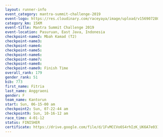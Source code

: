 ```yaml
---
layout: runner-info 
event_category: mantra-summit-challenge-2019 
event-logo: https://res.cloudinary.com/raceyaya/image/upload/v1569072809/logo/mantra-image_segrbx.jpg
category_km: 15KM 
event-title: Mantra Summit Challenge 2019 
event-location: Pasuruan, East Java, Indonesia 
checkpoint-name2: Mbah Kamad (T2) 
checkpoint-name3: 
checkpoint-name4: 
checkpoint-name5: 
checkpoint-name6: 
checkpoint-name7: 
checkpoint-name8: 
checkpoint-name9: Finish Time
overall_rank: 179
gender_rank: 51
bib: 773
first_name: Fitria
last_name: Anggraeni
gender: F
team_name: Kantorun
start: Sun, 06-15-00 am
checkpoint2: Sun, 07-22-44 am
checkpoint9: Sun, 10-16-12 am
race_time: 4-01-12
status: FINISHER
certificate: https://drive.google.com/file/d/1FvMCCVo6S4rhIzK_UK6A7e031NQlqbzX/view?usp=sharing
---
```

